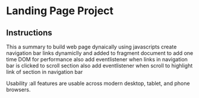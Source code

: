 # Landing Page Project



## Instructions

This a summary to build web page dynaically using javascripts
create navigation bar links dynamiclly and added to fragment document to add one time DOM for performance
also add eventlistener when links in navigation bar is clicked to scroll section
also add eventlistener when scroll to highlight link of section in navigation bar 

Usability :all features are usable across modern desktop, tablet, and phone browsers.